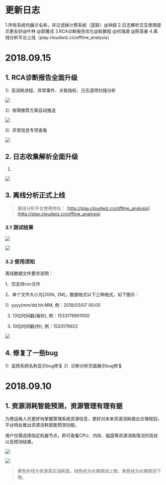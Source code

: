 # **更新日志**

1.所有系统均展示名称，并过滤掉计费系统（昆联）@钟超 
2.日志解析交互使用提示更友好@叶林 @郭雅戌 
3.RCA诊断报告优化@耿鹏程 @何海源 @陈英豪 
4.离线分析平台上线（play.cloudwiz.cn/offline_analysis）

# 2018.09.15

## 1. RCA诊断报告全面升级

1）高消耗进程、异常事件、关联指标、日志逐项扫描分析

![](/part5/images/0913_RCA1.png)

2）故障推荐方案自动推送

![](/part5/images/0913_RCA2.png)

3）异常信息专项查看

![](/part5/images/0913_RCA3.png)


## 2. 日志收集解析全面升级
1) 

![](/part5/images/0913_log_parse.png)

## 3. 离线分析正式上线

> 离线分析平台使用地址： [http://play.cloudwiz.cn/offline_analysis](http://play.cloudwiz.cn/offline_analysis)

### 3.1 测试结果

![](/part5/images/0913_offline_analysis1.png)

![](/part5/images/0913_offline_analysis2.jpeg)

### 3.2 使用须知
离线数据文件要求说明：

1、仅支持csv文件

2、单个文件大小为[200k, 2M]，数据格式以下三种格式，如下图示：

1）yyyy/mm/dd hh:MM, 例：2018/03/07 00:00

2) 13位时间戳(毫秒), 例：1533179901000

3) 10位时间戳(秒), 例：1533179922

![](/part5/images/0913_offline_analysis3.png)

## 4. 修复了一些bug

1）监控系统名称显示bug修复
2）诊断分析页面展示bug修复


# 2018.09.10

## 1. 资源消耗智能预测，资源管理有理有据

为使运维人员更好地掌握管理系统资源信息，更好对未来资源消耗做出合理规划，平台特此推出资源消耗智能预测功能。

用户仅需选择指定机器节点，即可查看CPU、内存、磁盘等资源消耗情况的现状以及预测结果。

![](/part5/images/0910_predict01.jpeg)

![](/part5/images/0910_predict02.jpeg)

> 黄色折线为资源真实消耗值，绿色线为长期预测上限，紫色线为长期预测下限。



